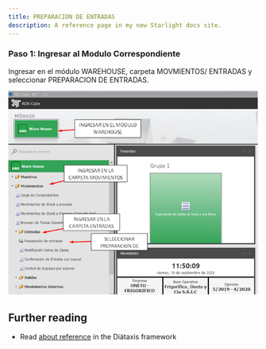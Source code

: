 ```yaml
---
title: PREPARACION DE ENTRADAS
description: A reference page in my new Starlight docs site.
---
```


### Paso 1: Ingresar al Modulo Correspondiente

Ingresar en el módulo WAREHOUSE, carpeta MOVMIENTOS/ ENTRADAS y seleccionar PREPARACION DE ENTRADAS.

![Ingreso al modulo Preparacion de entradas](image-18.png)
## Further reading

- Read [about reference](https://diataxis.fr/reference/) in the Diátaxis framework

